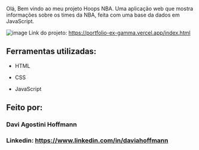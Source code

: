 Olá, Bem vindo ao meu projeto Hoops NBA.
Uma aplicação web que mostra informações sobre os times da NBA, feita com uma base da dados em JavaScript.

![image](https://github.com/user-attachments/assets/d90a7637-2f80-4ca2-85a5-f71164b3bb95)
Link do projeto: https://portfolio-ex-gamma.vercel.app/index.html

## Ferramentas utilizadas:

* HTML

* CSS

* JavaScript

## Feito por:

### Davi Agostini Hoffmann

### Linkedin: https://www.linkedin.com/in/daviahoffmann    
